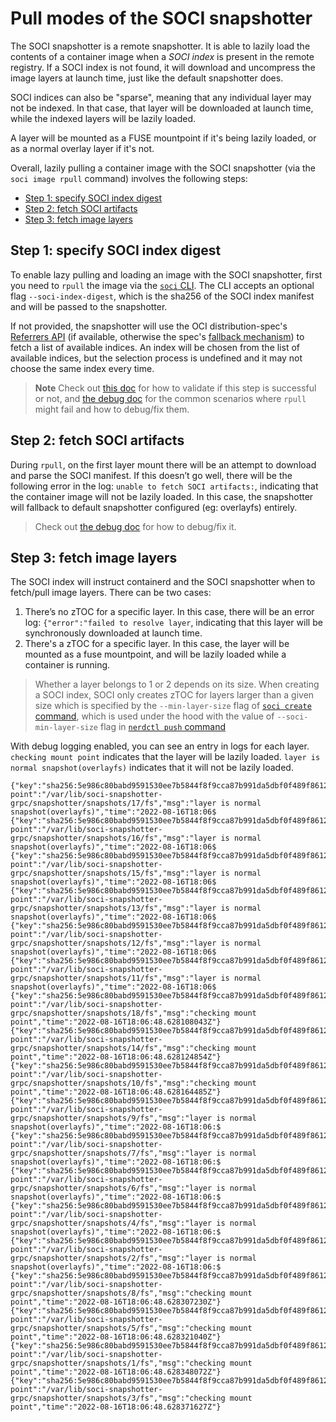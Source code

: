 # Pull modes of the SOCI snapshotter

The SOCI snapshotter is a remote snapshotter. It is able to lazily load the contents
of a container image when a *SOCI index* is present in the remote registry. If
a SOCI index is not found, it will download and uncompress the image layers at
launch time, just like the default snapshotter does.

SOCI indices can also be "sparse", meaning that any individual layer may not be
indexed. In that case, that layer will be downloaded at launch time, while the
indexed layers will be lazily loaded.

A layer will be mounted as a FUSE mountpoint if it's being lazily loaded, or as
a normal overlay layer if it's not.

Overall, lazily pulling a container image with the SOCI snapshotter
(via the `soci image rpull` command) involves the following steps:

<!-- START doctoc generated TOC please keep comment here to allow auto update -->
<!-- DON'T EDIT THIS SECTION, INSTEAD RE-RUN doctoc TO UPDATE -->

- [Step 1: specify SOCI index digest](#step-1-specify-soci-index-digest)
- [Step 2: fetch SOCI artifacts](#step-2-fetch-soci-artifacts)
- [Step 3: fetch image layers](#step-3-fetch-image-layers)

<!-- END doctoc generated TOC please keep comment here to allow auto update -->

## Step 1: specify SOCI index digest

To enable lazy pulling and loading an image with the SOCI snapshotter, first you need
to `rpull` the image via the [`soci` CLI](./getting-started.md#install-soci-snapshotter).
The CLI accepts an optional flag `--soci-index-digest`, which is the sha256 of the
SOCI index manifest and will be passed to the snapshotter.

If not provided, the snapshotter will use the OCI distribution-spec's
[Referrers API](https://github.com/opencontainers/distribution-spec/blob/main/spec.md#listing-referrers)
(if available, otherwise the spec's
[fallback mechanism](https://github.com/opencontainers/distribution-spec/blob/main/spec.md#unavailable-referrers-api))
to fetch a list of available indices. An index will be chosen from the list of available indices,
but the selection process is undefined and it may not choose the same index every time.

> **Note**
> Check out [this doc](./getting-started.md#lazily-pull-image) for how to
> validate if this step is successful or not, and [the debug doc](./debug.md#common-scenarios)
> for the common scenarios where `rpull` might fail and how to debug/fix them.

## Step 2: fetch SOCI artifacts

During `rpull`, on the first layer mount there will be an attempt to download
and parse the SOCI manifest. If this doesn’t go well, there will be the following
error in the log: `unable to fetch SOCI artifacts:`, indicating that the
container image will not be lazily loaded. In this case, the snapshotter will
fallback to default snapshotter configured (eg: overlayfs) entirely.

> Check out [the debug doc](./debug.md#common-scenarios) for how to debug/fix it.

## Step 3: fetch image layers

The SOCI index will instruct containerd and the SOCI snapshotter when to fetch/pull
image layers. There can be two cases:

1. There’s no zTOC for a specific layer. In this case, there will be an error log:
`{"error":"failed to resolve layer`, indicating that this layer will be
synchronously downloaded at launch time.
2. There's a zTOC for a specific layer. In this case, the layer will be mounted
as a fuse mountpoint, and will be lazily loaded while a container is running.

> Whether a layer belongs to 1 or 2 depends on its size. When creating a SOCI
> index, SOCI only creates zTOC for layers larger than a given size which is
> specified by the `--min-layer-size` flag of
> [`soci create` command](https://github.com/awslabs/soci-snapshotter/blob/9ff88817f3f2635b926f9fd32f6f05f389f7ecee/cmd/soci/commands/create.go#L56),
> which is used under the hood with the value of  `--soci-min-layer-size` flag in
> [`nerdctl push` command](https://github.com/containerd/nerdctl/blob/ff684d5a8c2bd40c459d555b395ded7c80e3f23c/pkg/snapshotterutil/sociutil.go#L65C31-L65C31)

With debug logging enabled, you can see an entry in logs for each layer.
`checking mount point` indicates that the layer will be lazily loaded.
`layer is normal snapshot(overlayfs)` indicates that it will not be lazily loaded.

```shell
{"key":"sha256:5e986c80babd9591530ee7b5844f8f9cca87b991da5dbf0f489f8612228f28f6","level":"debug","mount-point":"/var/lib/soci-snapshotter-grpc/snapshotter/snapshots/17/fs","msg":"layer is normal snapshot(overlayfs)","time":"2022-08-16T18:06$
{"key":"sha256:5e986c80babd9591530ee7b5844f8f9cca87b991da5dbf0f489f8612228f28f6","level":"debug","mount-point":"/var/lib/soci-snapshotter-grpc/snapshotter/snapshots/16/fs","msg":"layer is normal snapshot(overlayfs)","time":"2022-08-16T18:06$
{"key":"sha256:5e986c80babd9591530ee7b5844f8f9cca87b991da5dbf0f489f8612228f28f6","level":"debug","mount-point":"/var/lib/soci-snapshotter-grpc/snapshotter/snapshots/15/fs","msg":"layer is normal snapshot(overlayfs)","time":"2022-08-16T18:06$
{"key":"sha256:5e986c80babd9591530ee7b5844f8f9cca87b991da5dbf0f489f8612228f28f6","level":"debug","mount-point":"/var/lib/soci-snapshotter-grpc/snapshotter/snapshots/13/fs","msg":"layer is normal snapshot(overlayfs)","time":"2022-08-16T18:06$
{"key":"sha256:5e986c80babd9591530ee7b5844f8f9cca87b991da5dbf0f489f8612228f28f6","level":"debug","mount-point":"/var/lib/soci-snapshotter-grpc/snapshotter/snapshots/12/fs","msg":"layer is normal snapshot(overlayfs)","time":"2022-08-16T18:06$
{"key":"sha256:5e986c80babd9591530ee7b5844f8f9cca87b991da5dbf0f489f8612228f28f6","level":"debug","mount-point":"/var/lib/soci-snapshotter-grpc/snapshotter/snapshots/11/fs","msg":"layer is normal snapshot(overlayfs)","time":"2022-08-16T18:06$
{"key":"sha256:5e986c80babd9591530ee7b5844f8f9cca87b991da5dbf0f489f8612228f28f6","level":"debug","mount-point":"/var/lib/soci-snapshotter-grpc/snapshotter/snapshots/18/fs","msg":"checking mount point","time":"2022-08-16T18:06:48.628108043Z"}
{"key":"sha256:5e986c80babd9591530ee7b5844f8f9cca87b991da5dbf0f489f8612228f28f6","level":"debug","mount-point":"/var/lib/soci-snapshotter-grpc/snapshotter/snapshots/14/fs","msg":"checking mount point","time":"2022-08-16T18:06:48.628124854Z"}
{"key":"sha256:5e986c80babd9591530ee7b5844f8f9cca87b991da5dbf0f489f8612228f28f6","level":"debug","mount-point":"/var/lib/soci-snapshotter-grpc/snapshotter/snapshots/10/fs","msg":"checking mount point","time":"2022-08-16T18:06:48.628164485Z"}
{"key":"sha256:5e986c80babd9591530ee7b5844f8f9cca87b991da5dbf0f489f8612228f28f6","level":"debug","mount-point":"/var/lib/soci-snapshotter-grpc/snapshotter/snapshots/9/fs","msg":"layer is normal snapshot(overlayfs)","time":"2022-08-16T18:06:$
{"key":"sha256:5e986c80babd9591530ee7b5844f8f9cca87b991da5dbf0f489f8612228f28f6","level":"debug","mount-point":"/var/lib/soci-snapshotter-grpc/snapshotter/snapshots/7/fs","msg":"layer is normal snapshot(overlayfs)","time":"2022-08-16T18:06:$
{"key":"sha256:5e986c80babd9591530ee7b5844f8f9cca87b991da5dbf0f489f8612228f28f6","level":"debug","mount-point":"/var/lib/soci-snapshotter-grpc/snapshotter/snapshots/6/fs","msg":"layer is normal snapshot(overlayfs)","time":"2022-08-16T18:06:$
{"key":"sha256:5e986c80babd9591530ee7b5844f8f9cca87b991da5dbf0f489f8612228f28f6","level":"debug","mount-point":"/var/lib/soci-snapshotter-grpc/snapshotter/snapshots/4/fs","msg":"layer is normal snapshot(overlayfs)","time":"2022-08-16T18:06:$
{"key":"sha256:5e986c80babd9591530ee7b5844f8f9cca87b991da5dbf0f489f8612228f28f6","level":"debug","mount-point":"/var/lib/soci-snapshotter-grpc/snapshotter/snapshots/2/fs","msg":"layer is normal snapshot(overlayfs)","time":"2022-08-16T18:06:$
{"key":"sha256:5e986c80babd9591530ee7b5844f8f9cca87b991da5dbf0f489f8612228f28f6","level":"debug","mount-point":"/var/lib/soci-snapshotter-grpc/snapshotter/snapshots/8/fs","msg":"checking mount point","time":"2022-08-16T18:06:48.628307230Z"}
{"key":"sha256:5e986c80babd9591530ee7b5844f8f9cca87b991da5dbf0f489f8612228f28f6","level":"debug","mount-point":"/var/lib/soci-snapshotter-grpc/snapshotter/snapshots/5/fs","msg":"checking mount point","time":"2022-08-16T18:06:48.628321040Z"}
{"key":"sha256:5e986c80babd9591530ee7b5844f8f9cca87b991da5dbf0f489f8612228f28f6","level":"debug","mount-point":"/var/lib/soci-snapshotter-grpc/snapshotter/snapshots/1/fs","msg":"checking mount point","time":"2022-08-16T18:06:48.628348072Z"}
{"key":"sha256:5e986c80babd9591530ee7b5844f8f9cca87b991da5dbf0f489f8612228f28f6","level":"debug","mount-point":"/var/lib/soci-snapshotter-grpc/snapshotter/snapshots/3/fs","msg":"checking mount point","time":"2022-08-16T18:06:48.628371627Z"}
```
